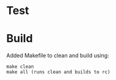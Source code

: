 # Test

# Build

Added Makefile to clean and build using:
```
make clean
make all (runs clean and builds to rc)
```

